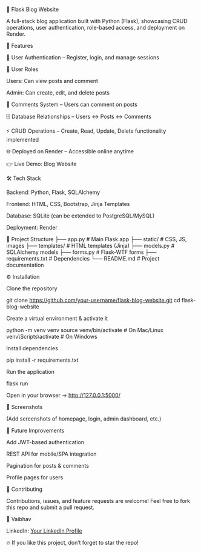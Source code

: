 📝 Flask Blog Website

A full-stack blog application built with Python (Flask), showcasing CRUD operations, user authentication, role-based access, and deployment on Render.

🚀 Features

🔐 User Authentication – Register, login, and manage sessions

👥 User Roles

Users: Can view posts and comment

Admin: Can create, edit, and delete posts

💬 Comments System – Users can comment on posts

🗄️ Database Relationships – Users ↔ Posts ↔ Comments

⚡ CRUD Operations – Create, Read, Update, Delete functionality implemented

🌐 Deployed on Render – Accessible online anytime

👉 Live Demo: Blog Website

🛠️ Tech Stack

Backend: Python, Flask, SQLAlchemy

Frontend: HTML, CSS, Bootstrap, Jinja Templates

Database: SQLite (can be extended to PostgreSQL/MySQL)

Deployment: Render

📂 Project Structure
├── app.py              # Main Flask app
├── static/             # CSS, JS, images
├── templates/          # HTML templates (Jinja)
├── models.py           # SQLAlchemy models
├── forms.py            # Flask-WTF forms
├── requirements.txt    # Dependencies
└── README.md           # Project documentation

⚙️ Installation

Clone the repository

git clone https://github.com/your-username/flask-blog-website.git
cd flask-blog-website


Create a virtual environment & activate it

python -m venv venv
source venv/bin/activate   # On Mac/Linux
venv\Scripts\activate      # On Windows


Install dependencies

pip install -r requirements.txt


Run the application

flask run


Open in your browser → http://127.0.0.1:5000/

📸 Screenshots

(Add screenshots of homepage, login, admin dashboard, etc.)

🎯 Future Improvements

Add JWT-based authentication

REST API for mobile/SPA integration

Pagination for posts & comments

Profile pages for users

🤝 Contributing

Contributions, issues, and feature requests are welcome!
Feel free to fork this repo and submit a pull request.


👤 Vaibhav

LinkedIn: [Your LinkedIn Profile](https://www.linkedin.com/in/vaibhav-vaibhav/)

🔥 If you like this project, don’t forget to star the repo!
